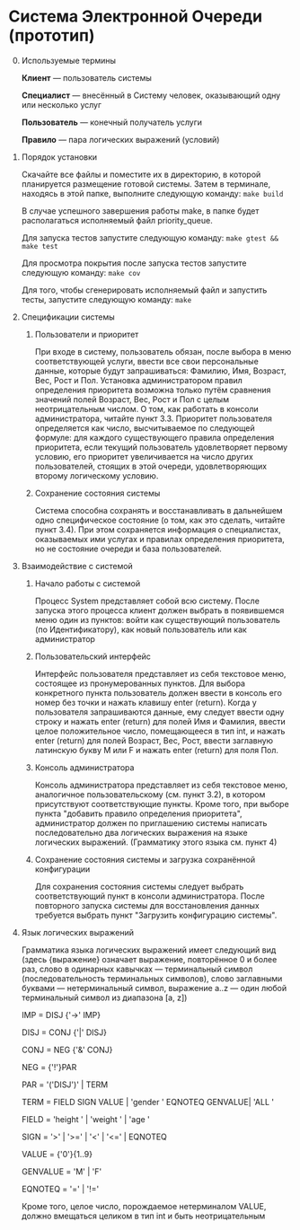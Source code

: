 # Система Электронной Очереди (прототип)
0. Используемые термины

    **Клиент** — пользователь системы 
    
    **Специалист** — внесённый в Систему человек, оказывающий одну или несколько услуг 
    
    **Пользователь** — конечный получатель услуги
    
    **Правило** — пара логических выражений (условий)
1. Порядок установки

    Скачайте все файлы и поместите их в директорию, в которой планируется размещение готовой системы. Затем в терминале, находясь в этой папке, выполните следующую команду: `make build`
    
    В случае успешного завершения работы make, в папке будет располагаться исполняемый файл priority_queue. 
    
    Для запуска тестов запустите следующую команду: `make gtest && make test`
    
    Для просмотра покрытия после запуска тестов запустите следующую команду: `make cov`
    
    Для того, чтобы сгенерировать исполняемый файл и запустить тесты, запустите следующую команду: `make`
    
2. Спецификации системы

    1. Пользователи и приоритет
    
        При входе в систему, пользователь обязан, после выбора в меню соответствующей услуги, ввести все свои персональные данные, которые будут запрашиваться: Фамилию, Имя, Возраст, Вес, Рост и Пол. Установка администратором правил определения приоритета возможна только путём сравнения значений полей Возраст, Вес, Рост и Пол с целым неотрицательным числом. О том, как работать в консоли администратора, читайте пункт 3.3.
        Приоритет пользователя определяется как число, высчитываемое по следующей формуле: для каждого существующего правила определения приоритета, если текущий пользователь удовлетворяет первому условию, его приоритет увеличивается на число других пользователей, стоящих в этой очереди, удовлетворяющих второму логическому условию. 
    2. Сохранение состояния системы
    
        Система способна сохранять и восстанавливать в дальнейшем одно специфическое состояние (о том, как это сделать, читайте пункт 3.4). При этом сохраняется информация о специалистах, оказываемых ими услугах и правилах определения приоритета, но не состояние очереди и база пользователей.
3. Взаимодействие с системой

    1. Начало работы с системой
    
        Процесс System представляет собой всю систему. После запуска этого процесса клиент должен выбрать в появившемся меню один из пунктов: войти как существующий пользователь (по Идентификатору), как новый пользователь или как администратор
    2. Пользовательский интерфейс
    
        Интерфейс пользователя представляет из себя текстовое меню, состоящее из пронумерованных пунктов. Для выбора конкретного пункта пользователь должен ввести в консоль его номер без точки и нажать клавишу enter (return). Когда у пользователя запрашиваются данные, ему следует ввести одну строку и нажать enter (return) для полей Имя и Фамилия, ввести целое положительное число, помещающееся в тип int, и нажать enter (return) для полей Возраст, Вес, Рост, ввести заглавную латинскую букву M или F и нажать enter (return) для поля Пол. 
    3. Консоль администратора
    
        Консоль администратора представляет из себя текстовое меню, аналогичное пользовательскому (см. пункт 3.2), в котором присутствуют соответствующие пункты. Кроме того, при выборе пункта "добавить правило определения приоритета", администратор должен по приглашению системы написать последовательно два логических выражения на языке логических выражений. (Грамматику этого языка см. пункт 4)
    4. Сохранение состояния системы и загрузка сохранённой конфигурации
    
        Для сохранения состояния системы следует выбрать соответствующий пункт в консоли администратора. После повторного запуска системы для восстановления данных требуется выбрать пункт "Загрузить конфигурацию системы".
4. Язык логических выражений
    
    Грамматика языка логических выражений имеет следующий вид (здесь {выражение} означает выражение, повторённое 0 и более раз, слово в одинарных кавычках — терминальный символ (последовательность терминальных символов), слово заглавными буквами — нетерминальный символ, выражение a..z — один любой терминальный символ из диапазона [a, z])
    
     IMP = DISJ {'->' IMP}
     
     DISJ = CONJ {'|' DISJ} 
     
     CONJ = NEG {'&' CONJ}
     
     NEG = {'!'}PAR
     
     PAR = '('DISJ')' | TERM
     
     TERM = FIELD SIGN VALUE | 'gender ' EQNOTEQ GENVALUE| 'ALL '
     
     FIELD = 'height ' | 'weight ' | 'age '
     
     SIGN = '>' | '>=' | '<' | '<=' | EQNOTEQ
     
     VALUE = {'0'}{1..9} 
     
     GENVALUE = 'M' | 'F'
     
     EQNOTEQ = '=' | '!='
     
     Кроме того, целое число, порождаемое нетерминалом VALUE, должно вмещаться целиком в тип int и быть неотрицательным